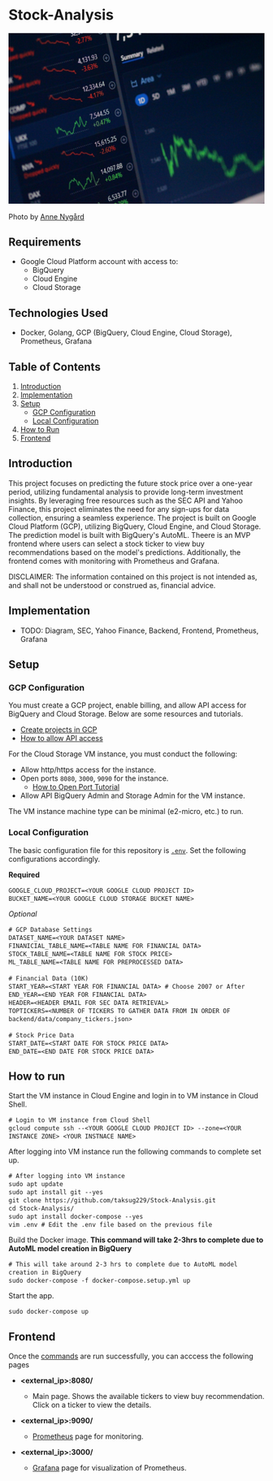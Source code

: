 # Stock-Analysis

![Cover](img/anne-nygard-x07ELaNFt34-unsplash.jpg)

Photo by <a href="https://unsplash.com/@polarmermaid?utm_content=creditCopyText&utm_medium=referral&utm_source=unsplash">Anne Nygård</a>


## Requirements
- Google Cloud Platform account with access to:
    - BigQuery
    - Cloud Engine
    - Cloud Storage

## Technologies Used
- Docker, Golang, GCP (BigQuery, Cloud Engine, Cloud Storage), Prometheus, Grafana

## Table of Contents

1. [Introduction](#introduction)
2. [Implementation](#implementation)
3. [Setup](#setup)
    - [GCP Configuration](#gcp-configuration)
    - [Local Configuration](#local-configuration)
4. [How to Run](#how-to-run)
5. [Frontend](#frontend)

## Introduction
This project focuses on predicting the future stock price over a one-year period, utilizing fundamental analysis to provide long-term investment insights. By leveraging free resources such as the SEC API and Yahoo Finance, this project eliminates the need for any sign-ups for data collection, ensuring a seamless experience. The project is built on Google Cloud Platform (GCP), utilizing BigQuery, Cloud Engine, and Cloud Storage. The prediction model is built with BigQuery's AutoML. Theere is an MVP frontend where users can select a stock ticker to view buy recommendations based on the model's predictions. Additionally, the frontend comes with monitoring with Prometheus and Grafana.

DISCLAIMER: The information contained on this project is not intended as, and shall not be understood or construed as, financial advice.

## Implementation
- TODO: Diagram, SEC, Yahoo Finance, Backend, Frontend, Prometheus, Grafana

## Setup
### GCP Configuration
You must create a GCP project, enable billing, and allow API access for BigQuery and Cloud Storage. Below are some resources and tutorials.

- [Create projects in GCP](https://cloud.google.com/resource-manager/docs/creating-managing-projects)
- [How to allow API access](https://youtu.be/cTI7BFVoIwA?si=f0GXlwwx0gormFvP)

For the Cloud Storage VM instance, you must conduct the following:
- Allow http/https access for the instance.
- Open ports `8080`, `3000`, `9090` for the instance.
    -  [How to Open Port Tutorial](https://youtu.be/-RjDWwTZUnc?si=5pYQO7MD_zvjmOJo)
- Allow API BigQuery Admin and Storage Admin for the VM instance.

The VM instance machine type can be minimal (e2-micro, etc.) to run.

### Local Configuration
The basic configuration file for this repository is [`.env`](.env). Set the following configurations accordingly.

**Required**
```.env
GOOGLE_CLOUD_PROJECT=<YOUR GOOGLE CLOUD PROJECT ID>
BUCKET_NAME=<YOUR GOOGLE CLOUD STORAGE BUCKET NAME>
```
*Optional*
```.env
# GCP Database Settings
DATASET_NAME=<YOUR DATASET NAME>
FINANICIAL_TABLE_NAME=<TABLE NAME FOR FINANCIAL DATA>
STOCK_TABLE_NAME=<TABLE NAME FOR STOCK PRICE>
ML_TABLE_NAME=<TABLE NAME FOR PREPROCESSED DATA>

# Financial Data (10K)
START_YEAR=<START YEAR FOR FINANCIAL DATA> # Choose 2007 or After
END_YEAR=<END YEAR FOR FINANCIAL DATA>
HEADER=<HEADER EMAIL FOR SEC DATA RETRIEVAL>
TOPTICKERS=<NUMBER OF TICKERS TO GATHER DATA FROM IN ORDER OF backend/data/company_tickers.json>

# Stock Price Data
START_DATE=<START DATE FOR STOCK PRICE DATA>
END_DATE=<END DATE FOR STOCK PRICE DATA>
```

## How to run
Start the VM instance in Cloud Engine and login in to VM instance in Cloud Shell.

```
# Login to VM instance from Cloud Shell
gcloud compute ssh --<YOUR GOOGLE CLOUD PROJECT ID> --zone=<YOUR INSTANCE ZONE> <YOUR INSTNACE NAME>
```

After logging into VM instance run the following commands to complete set up.
```
# After logging into VM instance
sudo apt update
sudo apt install git --yes
git clone https://github.com/taksug229/Stock-Analysis.git
cd Stock-Analysis/
sudo apt install docker-compose --yes
vim .env # Edit the .env file based on the previous file
```
Build the Docker image. **This command will take 2-3hrs to complete due to AutoML model creation in BigQuery**
```
# This will take around 2-3 hrs to complete due to AutoML model creation in BigQuery
sudo docker-compose -f docker-compose.setup.yml up
```
Start the app.

```
sudo docker-compose up
```

## Frontend
Once the [commands](#how-to-run) are run successfully, you can acccess the following pages

- **<external_ip>:8080/**
    - Main page. Shows the available tickers to view buy recommendation. Click on a ticker to view the details.

- **<external_ip>:9090/**
    - [Prometheus](https://prometheus.io/docs/introduction/overview/) page for monitoring.

- **<external_ip>:3000/**
    - [Grafana](https://grafana.com/docs/grafana/latest/) page for visualization of Prometheus.
